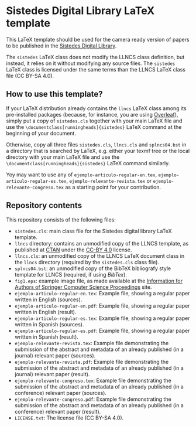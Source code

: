 # Sistedes Digital Library LaTeX template

This LaTeX template should be used for the camera ready version of papers to be published in the [Sistedes Digital Library](https://biblioteca.sistedes.es).

The `sistedes` LaTeX class does not modify the LLNCS class definition, but instead, it relies on it without modifying any source files.
The `sistedes` LaTeX class is licensed under the same terms than the LLNCS LaTeX class file (CC BY-SA 4.0).

## How to use this template?

If your LaTeX distribution already contains the `llncs` LaTeX class among its pre-installed packages (because, for instance, you are using [Overleaf](https://overleaf.com)), simply put a copy of `sistedes.cls` together  with your main LaTeX file and use the `\documentclass[runningheads]{sistedes}` LaTeX command at the beginning of your document.

Otherwise, copy all three files `sistedes.cls`, `llncs.cls` and `splncs04.bst` in a directory that is searched by LaTeX, e.g. either your texmf tree or the local directory with your main LaTeX file and use the `\documentclass[runningheads]{sistedes}` LaTeX command similarly.

Yoy may want to use any of `ejemplo-articulo-regular-en.tex`, `ejemplo-articulo-regular-es.tex`, `ejemplo-relevante-revista.tex` or `ejemplo-relevante-congreso.tex` as a starting point for your contribution.

## Repository contents

This repository consists of the following files:

* `sistedes.cls`: main class file for the Sistedes digital library LaTeX template.
* `llncs` directory: contains an unmodified copy of the LLNCS template, as published at [CTAN](https://ctan.org/pkg/llncs) under the [CC-BY 4.0](https://creativecommons.org/licenses/by/4.0/legalcode) license.
* `llncs.cls`: an unmodified copy of the LLNCS LaTeX document class in the `llncs` directory (required by the `sistedes.cls` class file).
* `splncs04.bst`: an unmodified copy of the BibTeX bibliografy style template for LLNCS (required, if using _BibTex_).
* `fig1.eps`: example image file, as made available at the [Information for Authors of Springer Computer Science Proceedings](https://www.springer.com/gp/computer-science/lncs/conference-proceedings-guidelines) site.
* `ejemplo-articulo-regular-en.tex`: Example file, showing a regular paper written in English (sources).
* `ejemplo-articulo-regular-en.pdf`: Example file, showing a regular paper written in English (result).
* `ejemplo-articulo-regular-es.tex`: Example file, showing a regular paper written in Spanish (sources).
* `ejemplo-articulo-regular-es.pdf`: Example file, showing a regular paper written in Spanish (result).
* `ejemplo-relevante-revista.tex`: Example file demonstrating the submission of the abstract and metadata of an already published (in a journal) relevant paper (sources).
* `ejemplo-relevante-revista.pdf`: Example file demonstrating the submission of the abstract and metadata of an already published (in a journal) relevant paper (result).
* `ejemplo-relevante-congreso.tex`: Example file demonstrating the submission of the abstract and metadata of an already published (in a conference) relevant paper (sources).
* `ejemplo-relevante-congreso.pdf`: Example file demonstrating the submission of the abstract and metadata of an already published (in a conference) relevant paper (result).
* `LICENSE.txt`: The license file (CC BY-SA 4.0).

